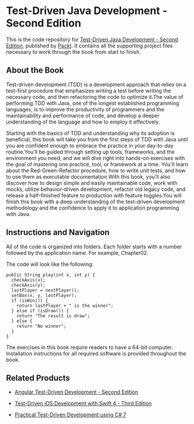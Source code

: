 # Test-Driven Java Development - Second Edition
This is the code repository for [Test-Driven Java Development - Second Edition](https://www.packtpub.com/application-development/test-driven-java-development-second-edition?utm_source=github&utm_medium=repository&utm_campaign=9781788836111), published by [Packt](https://www.packtpub.com/?utm_source=github). It contains all the supporting project files necessary to work through the book from start to finish.
## About the Book
Test-driven development (TDD) is a development approach that relies on a test-first procedure that emphasizes writing a test before writing the necessary code, and then refactoring the code to optimize it.The value of performing TDD with Java, one of the longest established programming languages, is to improve the productivity of programmers and the maintainability and performance of code, and develop a deeper understanding of the language and how to employ it effectively.

Starting with the basics of TDD and understanding why its adoption is beneficial, this book will take you from the first steps of TDD with Java until you are confident enough to embrace the practice in your day-to-day routine.You'll be guided through setting up tools, frameworks, and the environment you need, and we will dive right into hands-on exercises with the goal of mastering one practice, tool, or framework at a time. You'll learn about the Red-Green-Refactor procedure, how to write unit tests, and how to use them as executable documentation.With this book, you'll also discover how to design simple and easily maintainable code, work with mocks, utilize behavior-driven development, refactor old legacy code, and release a half-finished feature to production with feature toggles.You will finish this book with a deep understanding of the test-driven development methodology and the confidence to apply it to application programming with Java.

## Instructions and Navigation
All of the code is organized into folders. Each folder starts with a number followed by the application name. For example, Chapter02.



The code will look like the following:
```
public String play(int x, int y) {
  checkAxis(x);
  checkAxis(y);
  lastPlayer = nextPlayer();
  setBox(x, y, lastPlayer);
  if (isWin()) {
    return lastPlayer + " is the winner";
  } else if (isDraw()) {
    return "The result is draw";
  } else {
    return "No winner";
  }
}

```

The exercises in this book require readers to have a 64-bit computer. Installation instructions for all required software is provided throughout the book.

## Related Products
* [Angular Test-Driven Development - Second Edition](https://www.packtpub.com/web-development/angular-test-driven-development-second-edition?utm_source=github&utm_medium=repository&utm_campaign=9781786465474)

* [Test-Driven iOS Development with Swift 4 - Third Edition](https://www.packtpub.com/application-development/test-driven-ios-development-swift-4-third-edition?utm_source=github&utm_medium=repository&utm_campaign=9781788475709)

* [Practical Test-Driven Development using C# 7](https://www.packtpub.com/web-development/practical-test-driven-development-using-c-7?utm_source=github&utm_medium=repository&utm_campaign=9781788398787)

